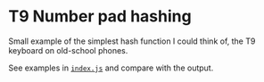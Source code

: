 # T9 Number pad hashing

Small example of the simplest hash function I could think of, the T9 keyboard
on old-school phones.

See examples in [`index.js`](index.js) and compare with the output.
